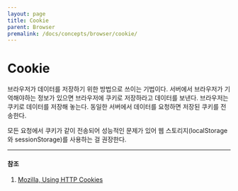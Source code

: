 ```yaml
---
layout: page
title: Cookie
parent: Browser
premalink: /docs/concepts/browser/cookie/
---
```


# Cookie

브라우저가 데이터를 저장하기 위한 방법으로 쓰이는 기법이다. 서버에서 브라우저가 기억해야하는 정보가 있으면 브라우저에 쿠키로 저장하라고 데이터를 보낸다. 브라우저는 쿠키로 데이터를 저장해 놓는다. 동일한 서버에서 데이터를 요청하면 저장된 쿠키를 전송한다.

모든 요청에서 쿠키가 같이 전송되어 성능적인 문제가 있어 웹 스토리지(localStorage와 sessionStorage)를 사용하는 걸 권장한다.

---

#### 참조

1. [Mozilla, Using HTTP Cookies](https://developer.mozilla.org/en-US/docs/Web/HTTP/Guides/Cookies)
